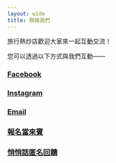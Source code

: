 ```yaml
---
layout: wide
title: 聯絡我們
---
```


旅行熱炒店歡迎大家來一起互動交流！

您可以透過以下方式與我們互動——

### [Facebook](https://www.facebook.com/lifetimesojourner)

### [Instagram](https://www.instagram.com/travel.wok)

### [Email](mailto:travel.wok@ltsoj.com)

### [報名當來賓](/collaborate)

### [悄悄話匿名回饋](https://forms.gle/4v9Xc5PJz4geQp7K7)